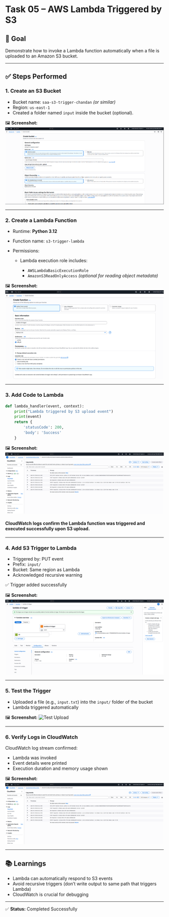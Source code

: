 # Task 05 – AWS Lambda Triggered by S3

## 📌 Goal

Demonstrate how to invoke a Lambda function automatically when a file is uploaded to an Amazon S3 bucket.

---

## ✅ Steps Performed

### 1. Create an S3 Bucket

* Bucket name: `saa-s3-trigger-chandan` *(or similar)*
* Region: `us-east-1`
* Created a folder named `input` inside the bucket (optional).

🖼️ **Screenshot:**
![Bucket Setup](bucket-setup.PNG)

---

### 2. Create a Lambda Function

* Runtime: **Python 3.12**
* Function name: `s3-trigger-lambda`
* Permissions:

  * Lambda execution role includes:

    * `AWSLambdaBasicExecutionRole`
    * `AmazonS3ReadOnlyAccess` *(optional for reading object metadata)*

🖼️ **Screenshot:**
![Lambda Creation](lambda-create.PNG)

---

### 3. Add Code to Lambda

```python
def lambda_handler(event, context):
    print("Lambda triggered by S3 upload event")
    print(event)
    return {
        'statusCode': 200,
        'body': 'Success'
    }

```
🖼️ **Screenshot:**  
![Lambda logs](lambda-logs.PNG)
#### CloudWatch logs confirm the Lambda function was triggered and executed successfully upon S3 upload.
---

### 4. Add S3 Trigger to Lambda

* Triggered by: PUT event
* Prefix: `input/`
* Bucket: Same region as Lambda
* Acknowledged recursive warning

✅ Trigger added successfully

🖼️ **Screenshot:**
![Trigger Setup](trigger.PNG)

---

### 5. Test the Trigger

* Uploaded a file (e.g., `input.txt`) into the `input/` folder of the bucket
* Lambda triggered automatically

🖼️ **Screenshot:**
![Test Upload](test-upload.PNG)

---

### 6. Verify Logs in CloudWatch

CloudWatch log stream confirmed:

* Lambda was invoked
* Event details were printed
* Execution duration and memory usage shown

🖼️ **Screenshot:**
![Lambda Logs](lambda-logs.PNG)

---

## 📚 Learnings

* Lambda can automatically respond to S3 events
* Avoid recursive triggers (don’t write output to same path that triggers Lambda)
* CloudWatch is crucial for debugging

---

✅ **Status:** Completed Successfully
